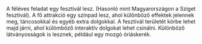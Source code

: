 A féléves feladat egy fesztivál lesz. (Hasonló mint Magyarországon a Sziget fesztivál).
A fő attrakció egy színpad lesz, ahol különböző effektek jelennek meg, táncosokkal és egyéb extra dolgokkal.
A fesztivál területét körbe lehet majd járni, ahol külömböző interaktív dolgokat lehet csinálni.
Különböző látványosságok is lesznek, például egy mozgó óriáskerék. 
